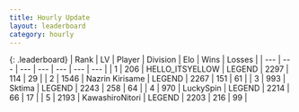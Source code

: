 ```yaml
---
title: Hourly Update
layout: leaderboard
category: hourly
---
```


{: .leaderboard}
| Rank | LV | Player | Division | Elo | Wins | Losses |
| --- | --- | --- | --- | --- | --- | --- |
| <span data-change="0">1</span> | 206 | <span title="ID: 528147">HELLO_ITSYELLOW</span> | LEGEND | <span data-change="-13">2297</span> | <span data-change="2">114</span> | <span data-change="1">29</span> |
| <span data-change="0">2</span> | 1546 | <span title="ID: 315148">Nazrin Kirisame</span> | LEGEND | <span data-change="0">2267</span> | <span data-change="0">151</span> | <span data-change="0">61</span> |
| <span data-change="0">3</span> | 993 | <span title="ID: 353063">Sktima</span> | LEGEND | <span data-change="0">2243</span> | <span data-change="0">258</span> | <span data-change="0">64</span> |
| <span data-change="0">4</span> | 970 | <span title="ID: 498412">LuckySpin</span> | LEGEND | <span data-change="0">2214</span> | <span data-change="0">66</span> | <span data-change="0">17</span> |
| <span data-change="0">5</span> | 2193 | <span title="ID: 164871">KawashiroNitori</span> | LEGEND | <span data-change="0">2203</span> | <span data-change="0">216</span> | <span data-change="0">99</span> |